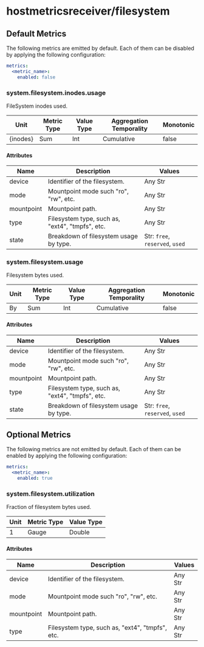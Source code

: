 [comment]: <> (Code generated by mdatagen. DO NOT EDIT.)

# hostmetricsreceiver/filesystem

## Default Metrics

The following metrics are emitted by default. Each of them can be disabled by applying the following configuration:

```yaml
metrics:
  <metric_name>:
    enabled: false
```

### system.filesystem.inodes.usage

FileSystem inodes used.

| Unit | Metric Type | Value Type | Aggregation Temporality | Monotonic |
| ---- | ----------- | ---------- | ----------------------- | --------- |
| {inodes} | Sum | Int | Cumulative | false |

#### Attributes

| Name | Description | Values |
| ---- | ----------- | ------ |
| device | Identifier of the filesystem. | Any Str |
| mode | Mountpoint mode such "ro", "rw", etc. | Any Str |
| mountpoint | Mountpoint path. | Any Str |
| type | Filesystem type, such as, "ext4", "tmpfs", etc. | Any Str |
| state | Breakdown of filesystem usage by type. | Str: ``free``, ``reserved``, ``used`` |

### system.filesystem.usage

Filesystem bytes used.

| Unit | Metric Type | Value Type | Aggregation Temporality | Monotonic |
| ---- | ----------- | ---------- | ----------------------- | --------- |
| By | Sum | Int | Cumulative | false |

#### Attributes

| Name | Description | Values |
| ---- | ----------- | ------ |
| device | Identifier of the filesystem. | Any Str |
| mode | Mountpoint mode such "ro", "rw", etc. | Any Str |
| mountpoint | Mountpoint path. | Any Str |
| type | Filesystem type, such as, "ext4", "tmpfs", etc. | Any Str |
| state | Breakdown of filesystem usage by type. | Str: ``free``, ``reserved``, ``used`` |

## Optional Metrics

The following metrics are not emitted by default. Each of them can be enabled by applying the following configuration:

```yaml
metrics:
  <metric_name>:
    enabled: true
```

### system.filesystem.utilization

Fraction of filesystem bytes used.

| Unit | Metric Type | Value Type |
| ---- | ----------- | ---------- |
| 1 | Gauge | Double |

#### Attributes

| Name | Description | Values |
| ---- | ----------- | ------ |
| device | Identifier of the filesystem. | Any Str |
| mode | Mountpoint mode such "ro", "rw", etc. | Any Str |
| mountpoint | Mountpoint path. | Any Str |
| type | Filesystem type, such as, "ext4", "tmpfs", etc. | Any Str |
